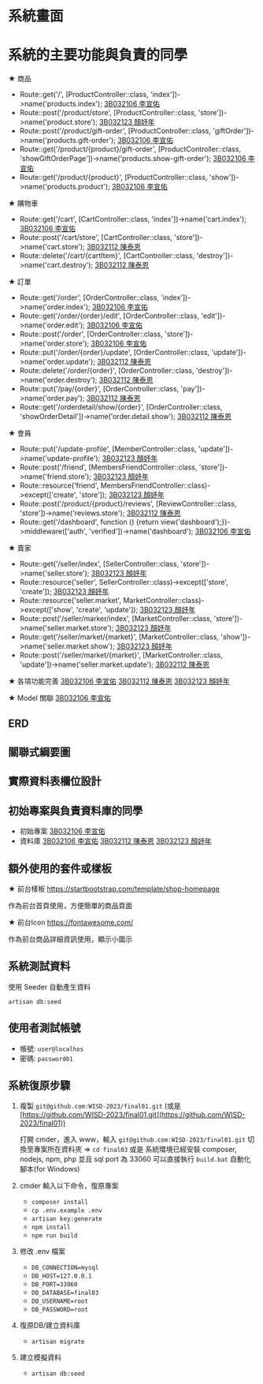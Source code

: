 # 系統畫面

# 系統的主要功能與負責的同學
★ 商品
- Route::get('/', [ProductController::class, 'index'])->name('products.index'); [3B032106 李宣佑](https://github.com/3B032106)
- Route::post('/product/store', [ProductController::class, 'store'])->name('product.store'); [3B032123 顏妤年](https://github.com/3B032123)
- Route::post('/product/gift-order', [ProductController::class, 'giftOrder'])->name('products.gift-order'); [3B032106 李宣佑](https://github.com/3B032106)
- Route::get('/product/{product}/gift-order', [ProductController::class, 'showGiftOrderPage'])->name('products.show-gift-order'); [3B032106 李宣佑](https://github.com/3B032106)
- Route::get('/product/{product}', [ProductController::class, 'show'])->name('products.product'); [3B032106 李宣佑](https://github.com/3B032106)

★ 購物車
- Route::get('/cart', [CartController::class, 'index'])->name('cart.index'); [3B032106 李宣佑](https://github.com/3B032106)
- Route::post('/cart/store', [CartController::class, 'store'])->name('cart.store'); [3B032112 陳泰恩](https://github.com/3B032112)
- Route::delete('/cart/{cartItem}', [CartController::class, 'destroy'])->name('cart.destroy'); [3B032112 陳泰恩](https://github.com/3B032112)

★ 訂單
- Route::get('/order', [OrderController::class, 'index'])->name('order.index'); [3B032106 李宣佑](https://github.com/3B032106)
- Route::get('/order/{order}/edit', [OrderController::class, 'edit'])->name('order.edit'); [3B032106 李宣佑](https://github.com/3B032106)
- Route::post('/order', [OrderController::class, 'store'])->name('order.store'); [3B032106 李宣佑](https://github.com/3B032106)
- Route::put('/order/{order}/update', [OrderController::class, 'update'])->name('order.update'); [3B032112 陳泰恩](https://github.com/3B032112)
- Route::delete('/order/{order}', [OrderController::class, 'destroy'])->name('order.destroy'); [3B032112 陳泰恩](https://github.com/3B032112)
- Route::put('/pay/{order}', [OrderController::class, 'pay'])->name('order.pay'); [3B032112 陳泰恩](https://github.com/3B032112)
- Route::get('/orderdetail/show/{order}', [OrderController::class, 'showOrderDetail'])->name('order.detail.show'); [3B032112 陳泰恩](https://github.com/3B032112)

★ 會員
- Route::put('/update-profile', [MemberController::class, 'update'])->name('update-profile'); [3B032123 顏妤年](https://github.com/3B032123)
- Route::post('/friend', [MembersFriendController::class, 'store'])->name('friend.store'); [3B032123 顏妤年](https://github.com/3B032123)
- Route::resource('friend', MembersFriendController::class)->except(['create', 'store']); [3B032123 顏妤年](https://github.com/3B032123)
- Route::post('/product/{product}/reviews', [ReviewController::class, 'store'])->name('reviews.store'); [3B032112 陳泰恩](https://github.com/3B032112)
- Route::get('/dashboard', function () {return view('dashboard');})->middleware(['auth', 'verified'])->name('dashboard'); [3B032106 李宣佑](https://github.com/3B032106)

★ 賣家
- Route::get('/seller/index', [SellerController::class, 'store'])->name('seller.store'); [3B032123 顏妤年](https://github.com/3B032123)
- Route::resource('seller', SellerController::class)->except(['store', 'create']); [3B032123 顏妤年](https://github.com/3B032123)
- Route::resource('seller.market', MarketController::class)->except(['show', 'create', 'update']); [3B032123 顏妤年](https://github.com/3B032123)
- Route::post('/seller/marker/index', [MarketController::class, 'store'])->name('seller.market.store'); [3B032123 顏妤年](https://github.com/3B032123)
- Route::get('/seller/market/{market}', [MarketController::class, 'show'])->name('seller.market.show'); [3B032123 顏妤年](https://github.com/3B032123)
- Route::post('/seller/market/{market}', [MarketController::class, 'update'])->name('seller.market.update'); [3B032112 陳泰恩](https://github.com/3B032112)

★ 各項功能完善 [3B032106 李宣佑](https://github.com/3B032106) [3B032112 陳泰恩](https://github.com/3B032112) [3B032123 顏妤年](https://github.com/3B032123)

★ Model 關聯 [3B032106 李宣佑](https://github.com/3B032106)

## ERD

## 關聯式綱要圖

## 實際資料表欄位設計

## 初始專案與負責資料庫的同學
- 初始專案 [3B032106 李宣佑](https://github.com/3B032106)
- 資料庫 [3B032106 李宣佑](https://github.com/3B032106) [3B032112 陳泰恩](https://github.com/3B032112) [3B032123 顏妤年](https://github.com/3B032123)

## 額外使用的套件或樣板
★ 前台樣板 https://startbootstrap.com/template/shop-homepage

作為前台首頁使用，方便簡單的商品頁面

★ 前台Icon https://fontawesome.com/

作為前台商品詳細資訊使用，顯示小圖示

## 系統測試資料
使用 Seeder 自動產生資料
```
artisan db:seed
```

## 使用者測試帳號
- 帳號: `user@localhos`
- 密碼: `password01`

## 系統復原步驟
1. 複製 ``git@github.com:WISD-2023/final01.git`` (或是[https://github.com/WISD-2023/final01.git](https://github.com/WISD-2023/final01))

   打開 cmder，進入 www，輸入 `git@github.com:WISD-2023/final01.git` 切換至專案所在資料夾 => `cd final03` 或是 系統環境已經安裝 composer, nodejs, npm, php 並且 sql port 為 33060 可以直接執行 ``build.bat`` 自動化腳本(for Windows)
2. cmder 輸入以下命令，復原專案
   - `composer install`
   - `cp .env.example .env`
   - `artisan key:generate`
   - `npm install`
   - `npm run build`
3. 修改 .env 檔案
   - `DB_CONNECTION=mysql`
   - `DB_HOST=127.0.0.1`
   - `DB_PORT=33060`
   - `DB_DATABASE=final03`
   - `DB_USERNAME=root`
   - `DB_PASSWORD=root`
4. 復原DB/建立資料庫
   - `artisan migrate`
5. 建立模擬資料
   - `artisan db:seed`
